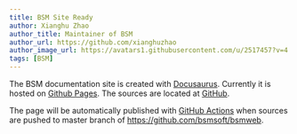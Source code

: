```yaml
---
title: BSM Site Ready
author: Xianghu Zhao
author_title: Maintainer of BSM
author_url: https://github.com/xianghuzhao
author_image_url: https://avatars1.githubusercontent.com/u/2517457?v=4
tags: [BSM]
---
```


The BSM documentation site is created with
[Docusaurus](https://docusaurus.io/).
Currently it is hosted on
[Github Pages](https://bsmsoft.github.io/).
The sources are located at
[GitHub](https://github.com/bsmsoft/bsmweb).

<!--truncate-->

The page will be automatically published with
[GitHub Actions](https://github.com/bsmsoft/bsmweb/actions)
when sources are pushed to master branch of
<https://github.com/bsmsoft/bsmweb>.
